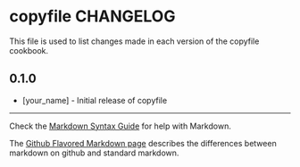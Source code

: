 # copyfile CHANGELOG

This file is used to list changes made in each version of the copyfile cookbook.

## 0.1.0
- [your_name] - Initial release of copyfile

- - -
Check the [Markdown Syntax Guide](http://daringfireball.net/projects/markdown/syntax) for help with Markdown.

The [Github Flavored Markdown page](http://github.github.com/github-flavored-markdown/) describes the differences between markdown on github and standard markdown.
